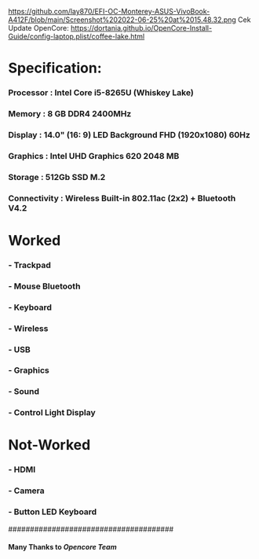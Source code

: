 https://github.com/lay870/EFI-OC-Monterey-ASUS-VivoBook-A412F/blob/main/Screenshot%202022-06-25%20at%2015.48.32.png
Cek Update OpenCore: https://dortania.github.io/OpenCore-Install-Guide/config-laptop.plist/coffee-lake.html
# Specification:
### Processor : Intel Core i5-8265U (Whiskey Lake)
### Memory : 8 GB DDR4 2400MHz
### Display : 14.0" (16: 9) LED Background FHD (1920x1080) 60Hz 
### Graphics : Intel UHD Graphics 620 2048 MB
### Storage : 512Gb SSD M.2
### Connectivity : Wireless Built-in 802.11ac (2x2) + Bluetooth V4.2

# Worked
### - Trackpad
### - Mouse Bluetooth
### - Keyboard
### - Wireless
### - USB
### - Graphics
### - Sound
### - Control Light Display

# Not-Worked
### - HDMI
### - Camera
### - Button LED Keyboard

######################################

#### Many Thanks to *Opencore Team*

